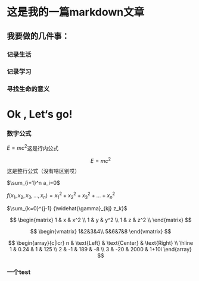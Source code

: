 # 这是我的一篇markdown文章 
## 我要做的几件事：
### 记录生活 
### 记录学习
### 寻找生命的意义
# Ok , Let‘s go!

### 数字公式

$E=mc^2$这是行内公式

$$E=mc^2$$这是整行公式（没有啥区别哎）

$\sum_{i=1}^n a_i=0$

$f(x_1,x_2,x_3,\ldots,x_n)=x_1^2+x_2^2+x_3^2+\dots+x_n^2​$

$\sum_{k=0}^{j-1} {\widehat{\gamma}_{kj} z_k}​$

$$
\begin{matrix}
    1 & x & x^2 \\
    1 & y & y^2 \\
    1 & z & z^2 \\
    \end{matrix}
$$

$$
\begin{vmatrix}
1&2&3&4\\
5&6&7&8
\end{vmatrix}
$$

$$
\begin{array}{c|lcr}
n & \text{Left} & \text{Center} & \text{Right} \\
\hline
1 & 0.24 & 1 & 125 \\
2 & -1 & 189 & -8 \\
3 & -20 & 2000 & 1+10i
\end{array}
$$

### 一个test



